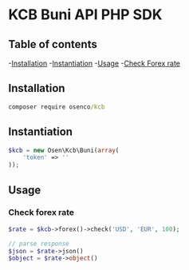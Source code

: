 # KCB Buni API PHP SDK

## Table of contents

-[Installation](#installation)
-[Instantiation](#instantiation)
    -[Usage](#usage)
       -[Check Forex rate](#check-forex-rate)

## Installation

```cmd
composer require osenco/kcb
```

## Instantiation

```php
$kcb = new Osen\Kcb\Buni(array(
    'token' => ''
));
```

## Usage

### Check forex rate

```php
$rate = $kcb->forex()->check('USD', 'EUR', 100);

// parse response
$json = $rate->json()
$object = $rate->object()
```
